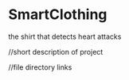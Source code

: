 # SmartClothing
the shirt that detects heart attacks

//short description of project

//file directory links